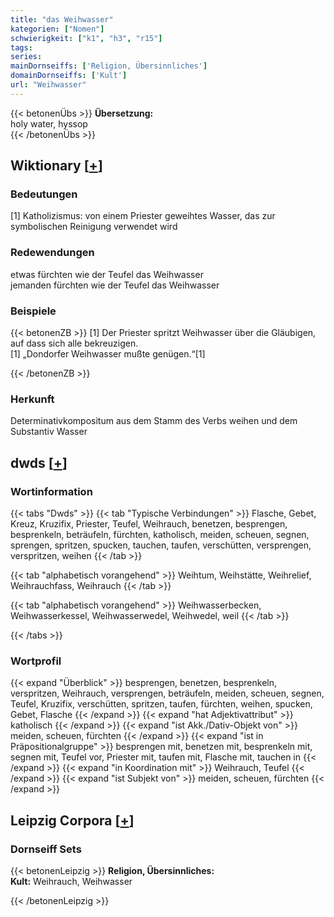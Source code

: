 ```yaml
---
title: "das Weihwasser"
kategorien: ["Nomen"]
schwierigkeit: ["k1", "h3", "r15"]
tags:
series:
mainDornseiffs: ['Religion, Übersinnliches']
domainDornseiffs: ['Kult']
url: "Weihwasser"
---
```


{{< betonenÜbs >}}
**Übersetzung:**  
holy water, hyssop  
{{< /betonenÜbs >}}

## Wiktionary [[+](https://de.wiktionary.org/wiki/Weihwasser)]

### Bedeutungen
[1] Katholizismus: von einem Priester geweihtes Wasser, das zur symbolischen Reinigung verwendet wird  

### Redewendungen
etwas fürchten wie der Teufel das Weihwasser  
jemanden fürchten wie der Teufel das Weihwasser  

### Beispiele
{{< betonenZB >}}
[1] Der Priester spritzt Weihwasser über die Gläubigen, auf dass sich alle bekreuzigen.  
[1] „Dondorfer Weihwasser mußte genügen.“[1]  

{{< /betonenZB >}}
### Herkunft
Determinativkompositum aus dem Stamm des Verbs weihen und dem Substantiv Wasser  



## dwds [[+](https://www.dwds.de/wb/Weihwasser)]

### Wortinformation
{{< tabs "Dwds" >}}
{{< tab "Typische Verbindungen" >}}
Flasche, Gebet, Kreuz, Kruzifix, Priester, Teufel, Weihrauch, benetzen, besprengen, besprenkeln, beträufeln, fürchten, katholisch, meiden, scheuen, segnen, sprengen, spritzen, spucken, tauchen, taufen, verschütten, versprengen, verspritzen, weihen
{{< /tab >}}

{{< tab "alphabetisch vorangehend" >}}
Weihtum, Weihstätte, Weihrelief, Weihrauchfass, Weihrauch
{{< /tab >}}

{{< tab "alphabetisch vorangehend" >}}
Weihwasserbecken, Weihwasserkessel, Weihwasserwedel, Weihwedel, weil
{{< /tab >}}

{{< /tabs >}}

### Wortprofil
{{< expand "Überblick" >}} besprengen, benetzen, besprenkeln, verspritzen, Weihrauch, versprengen, beträufeln, meiden, scheuen, segnen, Teufel, Kruzifix, verschütten, spritzen, taufen, fürchten, weihen, spucken, Gebet, Flasche {{< /expand >}}
{{< expand "hat Adjektivattribut" >}} katholisch {{< /expand >}}
{{< expand "ist Akk./Dativ-Objekt von" >}} meiden, scheuen, fürchten {{< /expand >}}
{{< expand "ist in Präpositionalgruppe" >}} besprengen mit, benetzen mit, besprenkeln mit, segnen mit, Teufel vor, Priester mit, taufen mit, Flasche mit, tauchen in {{< /expand >}}
{{< expand "in Koordination mit" >}} Weihrauch, Teufel {{< /expand >}}
{{< expand "ist Subjekt von" >}} meiden, scheuen, fürchten {{< /expand >}}

## Leipzig Corpora [[+](https://corpora.uni-leipzig.de/en/res?word=Weihwasser&corpusId=deu_newscrawl-public_2018)]

### Dornseiff Sets
{{< betonenLeipzig >}}
**Religion, Übersinnliches:**  
**Kult:** Weihrauch, Weihwasser  

{{< /betonenLeipzig >}}
